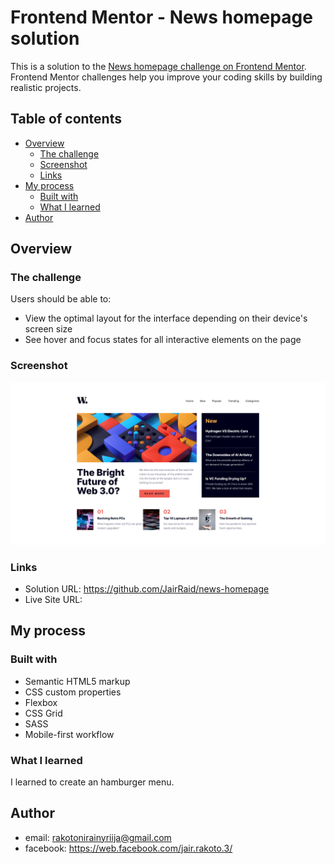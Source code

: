 # Frontend Mentor - News homepage solution

This is a solution to the [News homepage challenge on Frontend Mentor](https://www.frontendmentor.io/challenges/news-homepage-H6SWTa1MFl). Frontend Mentor challenges help you improve your coding skills by building realistic projects. 

## Table of contents

- [Overview](#overview)
  - [The challenge](#the-challenge)
  - [Screenshot](#screenshot)
  - [Links](#links)
- [My process](#my-process)
  - [Built with](#built-with)
  - [What I learned](#what-i-learned)
- [Author](#author)

## Overview

### The challenge

Users should be able to:

- View the optimal layout for the interface depending on their device's screen size
- See hover and focus states for all interactive elements on the page

### Screenshot

![](./screenshot.png)

### Links

- Solution URL: https://github.com/JairRaid/news-homepage
- Live Site URL: 

## My process

### Built with

- Semantic HTML5 markup
- CSS custom properties
- Flexbox
- CSS Grid
- SASS
- Mobile-first workflow

### What I learned

I learned to create an hamburger menu.

## Author

- email: rakotonirainyriija@gmail.com
- facebook: https://web.facebook.com/jair.rakoto.3/
